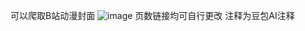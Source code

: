 可以爬取B站动漫封面
![image](https://github.com/user-attachments/assets/9a4d5f93-b53b-4196-b35d-3ca280d446f7)
页数链接均可自行更改
注释为豆包AI注释